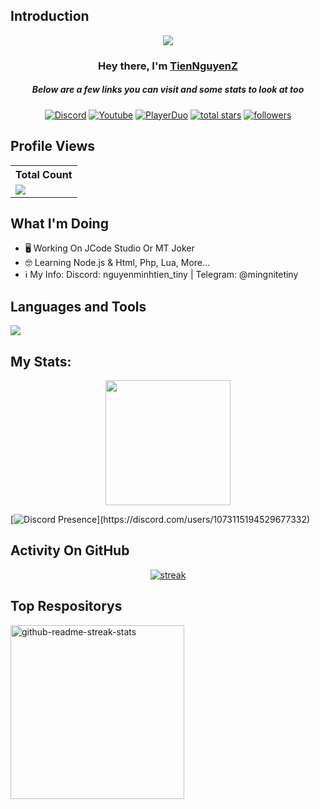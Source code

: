 ## Introduction
<p align="center">
<img src="https://readme-typing-svg.demolab.com/?lines=Developer%20Of%20JCode Studio;Contributed%20to%201500+%2B%20servers%20inside%20Discord;6+%2B%20years%20of%20coding%20experience&font=Fira%20Code&center=true&width=700&height=45&color=fff53a&vCenter=true&pause=1000&size=25" /></a>
</p>

<h3 align="center">Hey there, I'm <a href="https://github.com/ImTienNguyenZ">TienNguyenZ</a></h3>
<h5 align="center">Below are a few links you can visit and some stats to look at too</h5>

<p align="center">
  <a href="https://discord.gg/79ucHtZn5w"><img alt="Discord" title="Discord" src="https://img.shields.io/badge/-Discord-7289DA?style=for-the-badge&logo=discord&logoColor=white"/></a>
  <a href="https://www.youtube.com/c/ImTienNguyenZ"><img alt="Youtube" title="Youtube" src="https://img.shields.io/badge/-Youtube-FF0000?style=for-the-badge&logo=youtube&logoColor=white"/></a>
  <a href="https://playerduo.net/tientinycute"><img alt="PlayerDuo" title="PlayerDuo" src="https://img.shields.io/badge/-PlayerDuo-ff7389?style=for-the-badge&logo=kofi&logoColor=white"/></a>
<a href="https://github.com/ImTienNguyenZ?tab=repositories&sort=stargazers">
    <img alt="total stars" title="Total stars on GitHub" src="https://custom-icon-badges.demolab.com/github/stars/ImTienNguyenZ?color=B8B92B&style=for-the-badge&labelColor=959532&logo=star"/></a>
   <a href="https://github.com/ImTienNguyenZ"><img alt="followers" title="Follow me on Github" src="https://img.shields.io/github/followers/ImTienNguyenZ?color=236ad3&style=for-the-badge&logo=github&label=Follow"/></a>
 </p>
 
## Profile Views


  <table>
    <tr>
      <!-- <th>Profile Views</th> -->
      <th>Total Count</th>
    </tr>
    <tr>
      <!-- <td>
        <div align="center">
          <a href="https://github.com/ImTienNguyenZ"><img src="https://github.com/ImTienNguyenZ.png" alt="@ImTienNguyenZ" width="52" /></a>
          <br />
          <a align="center" href="https://github.com/ImTienNguyenZ"><b>ImTienNguyenZ</b></a>
        </b>
      </td> -->
      <!-- Profile Views -->
      <td>
         <a href="https://github.com/ImTienNguyenZ"> <img src="https://komarev.com/ghpvc/?username=ImTienNguyenZ&style=for-the-badge&color=brightgreen"> </a>
      </td>
    </tr>
  </table>

## What I'm Doing

- 🖥️ Working On JCode Studio Or MT Joker
- 🤓 Learning Node.js & Html, Php, Lua, More...
- ℹ️ My Info: Discord: nguyenminhtien_tiny | Telegram: @mingnitetiny
## Languages and Tools

<p align="left"> <a href="https://github.com/ImTienNguyenZ"><img src="https://skillicons.dev/icons?i=vscode,replit,github,python,css,html,js,express,bots,nodejs,androidstudio,unity,cpp,lua,bash,heroku,photoshop,xd,ae,au,pr,blender,cloudflare,codepen,java,django,raspberrypi,unreal,visualstudio,remix"> </a> </p>

## My Stats:
<p align="center">
<img height="200px" src="https://github-readme-stats.vercel.app/api?username=ImTienNguyenZ&hide_border=true&show_icons=true&count_private=true&theme=gruvbox&bg_color=151515"></p>

[![Discord Presence](https://lanyard.cnrad.dev/api/1073115194529677332?theme=light&bg=809ecf&animated=false&hideDiscrim=true&borderRadius=30px&idleMessage=Probably%20doing%20something%20else...)](https://discord.com/users/1073115194529677332)
## Activity On GitHub

<p align="center">
  <a href="https://github.com/ImTienNguyenZ">      
<img title="stats" alt="streak" src="https://github-readme-streak-stats.herokuapp.com/?user=ImTienNguyenZ&theme=dark&hide_border=true&stroke=f53b3b"/>
</a> 
</p>

## Top Respositorys
  <p align="left">
   <a href="https://github.com/ImTienNguyenZ/SourceCheatLienQuan"><img width="278" src="https://denvercoder1-github-readme-stats.vercel.app/api/pin/?username=ImTienNguyenZ&repo=SourceCheatLienQuan&theme=react&bg_color=1F222E&title_color=F8D866&hide_border=true&icon_color=F8D866&show_icons=false" alt="github-readme-streak-stats"></a>
  </p>

